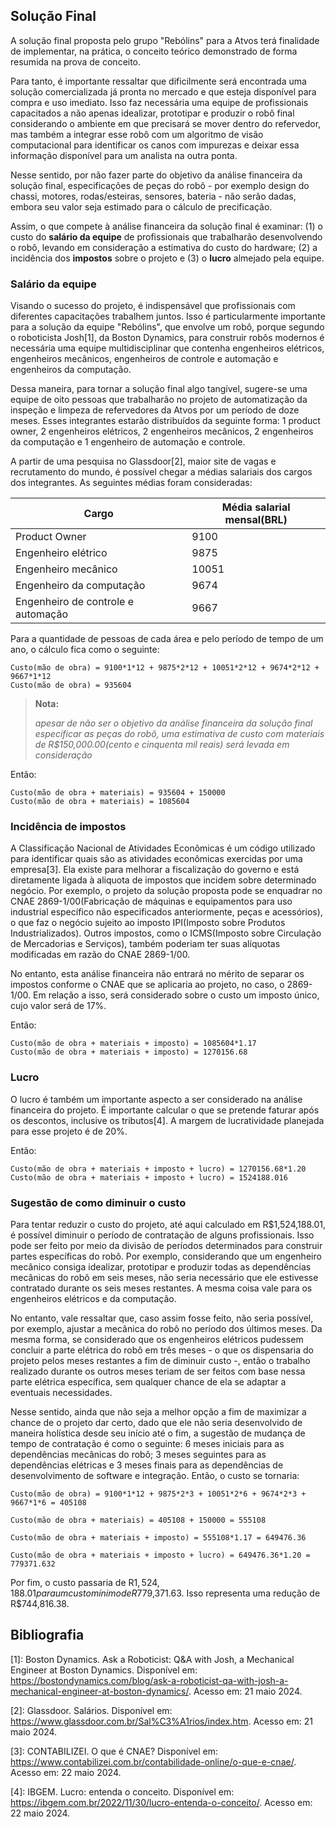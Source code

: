 ## Solução Final
A solução final proposta pelo grupo "Rebólins" para a Atvos terá finalidade de implementar, na prática, o conceito teórico demonstrado de forma resumida na prova de conceito.

Para tanto, é importante ressaltar que dificilmente será encontrada uma solução comercializada já pronta no mercado e que esteja disponível para compra e uso imediato. Isso faz necessária uma equipe de profissionais capacitados a não apenas idealizar, prototipar e produzir o robô final considerando o ambiente em que precisará se mover dentro do refervedor, mas também a integrar esse robô com um algoritmo de visão computacional para identificar os canos com impurezas e deixar essa informação disponível para um analista na outra ponta.

Nesse sentido, por não fazer parte do objetivo da análise financeira da solução final, especificações de peças do robô - por exemplo design do chassi, motores, rodas/esteiras, sensores, bateria - não serão dadas, embora seu valor seja estimado para o cálculo de precificação.

Assim, o que compete à análise financeira da solução final é examinar: (1) o custo do **salário da equipe** de profissionais que trabalharão desenvolvendo o robô, levando em consideração a estimativa do custo do hardware; (2) a incidência dos **impostos** sobre o projeto e (3) o **lucro** almejado pela equipe.

### Salário da equipe
Visando o sucesso do projeto, é indispensável que profissionais com diferentes capacitações trabalhem juntos. Isso é particularmente importante para a solução da equipe "Rebólins", que envolve um robô, porque segundo o roboticista Josh[1], da Boston Dynamics, para construir robôs modernos é necessária uma equipe multidisciplinar que contenha engenheiros elétricos, engenheiros mecânicos, engenheiros de controle e automação e engenheiros da computação.

Dessa maneira, para tornar a solução final algo tangível, sugere-se uma equipe de oito pessoas que trabalharão no projeto de automatização da inspeção e limpeza de refervedores da Atvos por um período de doze meses. Esses integrantes estarão distribuídos da seguinte forma: 1 product owner, 2 engenheiros elétricos, 2 engenheiros mecânicos, 2 engenheiros da computação e 1 engenheiro de automação e controle.

A partir de uma pesquisa no Glassdoor[2], maior site de vagas e recrutamento do mundo, é possível chegar a médias salariais dos cargos dos integrantes. As seguintes médias foram consideradas:

|Cargo|Média salarial mensal(BRL)|
|-----|--------------------------|
|Product Owner|9100|
|Engenheiro elétrico|9875|
|Engenheiro mecânico|10051|
|Engenheiro da computação|9674|
|Engenheiro de controle e automação|9667|

Para a quantidade de pessoas de cada área e pelo período de tempo de um ano, o cálculo fica como o seguinte:
```
Custo(mão de obra) = 9100*1*12 + 9875*2*12 + 10051*2*12 + 9674*2*12 + 9667*1*12
Custo(mão de obra) = 935604
```

> **Nota:**
>
> _apesar de não ser o objetivo da análise financeira da solução final especificar as peças do robô, uma estimativa de custo com materiais de R$150,000.00(cento e cinquenta mil reais) será levada em consideração_

Então:
```
Custo(mão de obra + materiais) = 935604 + 150000
Custo(mão de obra + materiais) = 1085604
```


### Incidência de impostos

A Classificação Nacional de Atividades Econômicas é um código utilizado para identificar quais são as atividades econômicas exercidas por uma empresa[3]. Ela existe para melhorar a fiscalização do governo e está diretamente ligada à aliquota de impostos que incidem sobre determinado negócio. Por exemplo, o projeto da solução proposta pode se enquadrar no CNAE 2869-1/00(Fabricação de máquinas e equipamentos para uso industrial específico não especificados anteriormente, peças e acessórios), o que faz o negócio sujeito ao imposto IPI(Imposto sobre Produtos Industrializados). Outros impostos, como o ICMS(Imposto sobre Circulação de Mercadorias e Serviços), também poderiam ter suas alíquotas modificadas em razão do CNAE 2869-1/00.

No entanto, esta análise financeira não entrará no mérito de separar os impostos conforme o CNAE que se aplicaria ao projeto, no caso, o 2869-1/00. Em relação a isso, será considerado sobre o custo um imposto único, cujo valor será de 17%.

Então:
```
Custo(mão de obra + materiais + imposto) = 1085604*1.17
Custo(mão de obra + materiais + imposto) = 1270156.68
```

### Lucro
O lucro é também um importante aspecto a ser considerado na análise financeira do projeto. É importante calcular o que se pretende faturar após os descontos, inclusive os tributos[4]. A margem de lucratividade planejada para esse projeto é de 20%.

Então:
```
Custo(mão de obra + materiais + imposto + lucro) = 1270156.68*1.20
Custo(mão de obra + materiais + imposto + lucro) = 1524188.016
```

### Sugestão de como diminuir o custo
Para tentar reduzir o custo do projeto, até aqui calculado em R$1,524,188.01, é possível diminuir o período de contratação de alguns profissionais. Isso pode ser feito por meio da divisão de períodos determinados para construir partes específicas do robô. Por exemplo, considerando que um engenheiro mecânico consiga idealizar, prototipar e produzir todas as dependências mecânicas do robô em seis meses, não seria necessário que ele estivesse contratado durante os seis meses restantes. A mesma coisa vale para os engenheiros elétricos e da computação.

No entanto, vale ressaltar que, caso assim fosse feito, não seria possível, por exemplo, ajustar a mecânica do robô no período dos últimos meses. Da mesma forma, se considerado que os engenheiros elétricos pudessem concluir a parte elétrica do robô em três meses - o que os dispensaria do projeto pelos meses restantes a fim de diminuir custo -, então o trabalho realizado durante os outros meses teriam de ser feitos com base nessa parte elétrica específica, sem qualquer chance de ela se adaptar a eventuais necessidades.

Nesse sentido, ainda que não seja a melhor opção a fim de maximizar a chance de o projeto dar certo, dado que ele não seria desenvolvido de maneira holística desde seu início até o fim, a sugestão de mudança de tempo de contratação é como o seguinte: 6 meses iniciais para as dependências mecânicas do robô; 3 meses seguintes para as dependências elétricas e 3 meses finais para as dependências de desenvolvimento de software e integração. Então, o custo se tornaria:

```
Custo(mão de obra) = 9100*1*12 + 9875*2*3 + 10051*2*6 + 9674*2*3 + 9667*1*6 = 405108

Custo(mão de obra + materiais) = 405108 + 150000 = 555108

Custo(mão de obra + materiais + imposto) = 555108*1.17 = 649476.36

Custo(mão de obra + materiais + imposto + lucro) = 649476.36*1.20 = 779371.632
```

Por fim, o custo passaria de R$1,524,188.01 para um custo mínimo de R$779,371.63. Isso representa uma redução de R$744,816.38.

## Bibliografia
[1]: Boston Dynamics. Ask a Roboticist: Q&A with Josh, a Mechanical Engineer at Boston Dynamics. Disponível em: https://bostondynamics.com/blog/ask-a-roboticist-qa-with-josh-a-mechanical-engineer-at-boston-dynamics/. Acesso em: 21 maio 2024.

[2]: Glassdoor. Salários. Disponível em: https://www.glassdoor.com.br/Sal%C3%A1rios/index.htm. Acesso em: 21 maio 2024.

[3]: CONTABILIZEI. O que é CNAE? Disponível em: https://www.contabilizei.com.br/contabilidade-online/o-que-e-cnae/. Acesso em: 22 maio 2024.

[4]: IBGEM. Lucro: entenda o conceito. Disponível em: https://ibgem.com.br/2022/11/30/lucro-entenda-o-conceito/. Acesso em: 22 maio 2024.
